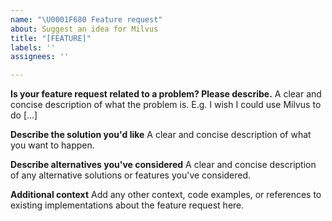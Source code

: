 ```yaml
---
name: "\U0001F680 Feature request"
about: Suggest an idea for Milvus
title: "[FEATURE]"
labels: ''
assignees: ''

---
```


**Is your feature request related to a problem? Please describe.**
A clear and concise description of what the problem is. E.g. I wish I could use Milvus to do [...]

**Describe the solution you'd like**
A clear and concise description of what you want to happen.

**Describe alternatives you've considered**
A clear and concise description of any alternative solutions or features you've considered.

**Additional context**
Add any other context, code examples, or references to existing implementations about the feature request here.
